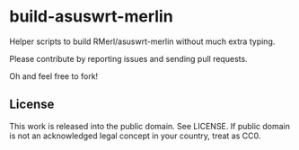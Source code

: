 # build-asuswrt-merlin

Helper scripts to build RMerl/asuswrt-merlin without much extra typing.

Please contribute by reporting issues and sending pull requests.

Oh and feel free to fork!

## License

This work is released into the public domain. See LICENSE. If public domain
is not an acknowledged legal concept in your country, treat as CC0.
